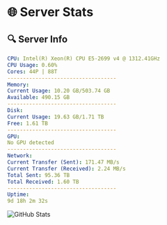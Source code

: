 # 🌐 Server Stats
## 🔍 Server Info
```yaml
CPU: Intel(R) Xeon(R) CPU E5-2699 v4 @ 1312.41GHz
CPU Usage: 0.60%
Cores: 44P | 88T
-----------------------------------
Memory:
Current Usage: 10.20 GB/503.74 GB
Available: 490.15 GB
-----------------------------------
Disk:
Current Usage: 19.63 GB/1.71 TB
Free: 1.61 TB
-----------------------------------
GPU:
No GPU detected
-----------------------------------
Network:
Current Transfer (Sent): 171.47 MB/s
Current Transfer (Received): 2.24 MB/s
Total Sent: 95.36 TB
Total Received: 1.60 TB
-----------------------------------
Uptime:
9d 18h 2m 32s
```
![GitHub Stats](https://img.shields.io/badge/Updated-2025-02-17_16:45:50-blue)